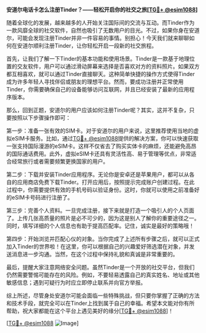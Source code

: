 **安道尔电话卡怎么注册Tinder？——轻松开启你的社交之旅[[TG💪+ @esim1088](https://t.me/s/esim1088)]**

随着全球化的发展，越来越多的人开始关注国际间的交流与互动。而Tinder作为一款风靡全球的社交软件，自然也吸引了无数用户的目光。不过，如果你身在安道尔，可能会发现注册Tinder并非一件容易的事情。别担心！今天我们就来聊聊如何在安道尔顺利注册Tinder，让你轻松开启一段新的社交旅程。

首先，让我们了解一下Tinder的基本功能和使用场景。Tinder是一款基于地理位置的交友软件，用户可以通过滑动屏幕来选择是否喜欢对方的资料照片。如果双方都互相喜欢，就可以通过Tinder直接聊天。这种简单快捷的操作方式使得Tinder成为许多年轻人寻找伴侣或朋友的理想平台。然而，要成功注册并正常使用Tinder，你需要确保自己的设备能够访问互联网，并且已经安装了最新的应用程序版本。

那么，回到正题，安道尔的用户应该如何注册Tinder呢？其实，这并不复杂，只要按照以下步骤操作即可：

第一步：准备一张有效的SIM卡。对于安道尔的用户来说，这里推荐使用当地的虚拟eSIM卡服务。比如，通过[TG💪+ @esim1088](https://t.me/s/esim1088)提供的解决方案，你可以快速获取一张支持国际漫游的eSIM卡。这样不仅省去了购买实体卡的麻烦，还能避免高昂的国际通话费用。此外，虚拟eSIM卡还具有灵活性高、易于管理等优点，非常适合经常旅行或者需要频繁更换国家的用户。

第二步：下载并安装Tinder应用程序。无论你是安卓还是苹果用户，都可以从各自的应用商店免费下载Tinder。打开应用后，按照提示完成账户创建过程。在此过程中，你需要提供有效的手机号码以验证身份。这时，你就可以使用之前准备好的eSIM卡号码进行注册了。

第三步：完善个人资料。一旦完成注册，接下来就是打造一个吸引人的个人页面了。上传几张高质量的照片是必不可少的，因为这是别人了解你的重要途径之一。同时，填写详细的个人信息也有助于提高匹配率。记住，诚实是最好的策略哦！

第四步：开始浏览并匹配心仪的对象。当你完成了上述所有步骤之后，就可以正式加入Tinder的世界啦！在这里，你可以根据自己的兴趣爱好筛选潜在对象，并发送消息进一步沟通。当然，在这个过程中保持礼貌和真诚是非常重要的。

最后，提醒大家注意网络安全问题。虽然Tinder是一个开放的社交平台，但我们仍然需要警惕可能存在的风险。例如，不要轻易透露自己的真实姓名、地址或其他敏感信息；遇到可疑行为时应立即停止联系并向官方举报。

综上所述，尽管身处安道尔可能会面临一些特殊挑战，但只要你掌握了正确的方法和技术手段，就完全可以在Tinder上找到属于自己的幸福。希望本文能对你有所帮助，祝大家都能在这个平台上遇见美好的缘分[[TG💪+ @esim1088](https://t.me/s/esim1088)]！

[[TG💪+ @esim1088](https://t.me/s/esim1088) ![Image](https://i.postimg.cc/4NQfJmqS/Snipaste-2025-05-13-00-14-12.png)]